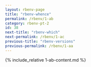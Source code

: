 ```yaml
---
layout: rbenv-page
title: "rbenv-whence"
permalink: /rbenv/1-ab
category: rbenv-pt-2
id: 38
next-title: "rbenv-which"
next-permalink: /rbenv/1-ac
previous-title: "rbenv-versions"
previous-permalink: /rbenv/1-aa
---
```


{% include_relative 1-ab-content.md %}
